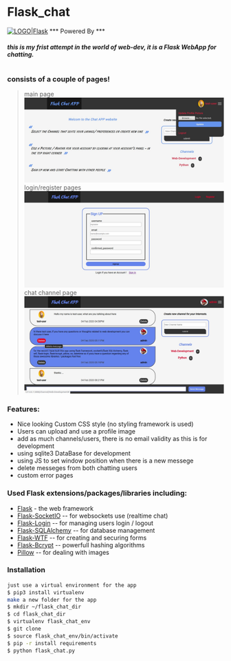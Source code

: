 # Flask_chat
[![LOGO|Flask](https://hackr.io/tutorials/learn-flask/logo/logo-flask?ver=1527561020)](https://hackr.io/tutorials/learn-flask/logo/logo-flask?ver=1527561020)
*** Powered By ***
##### this is my frist attempt in the world of web-dev, it is a Flask WebApp for chatting.
#
### consists of a couple of pages!
> main page
> ![main_page](https://github.com/engragy/flask_chat/blob/master/home_page.jpg)
> login/register pages
> ![register_page](https://github.com/engragy/flask_chat/blob/master/signup_form.jpg)
> chat channel page
> ![chat_channel_page](https://github.com/engragy/flask_chat/blob/master/chat_page.jpg)

### Features:
* Nice looking Custom CSS style (no styling framework is used)
* Users can upload and use a profile image 
* add as much channels/users, there is no email validity as this is for development 
* using sqlite3 DataBase for development
* using JS to set window position when there is a new messege
* delete messeges from both chatting users
* custom error pages

### Used Flask extensions/packages/libraries including:
* [Flask] - the web framework
* [Flask-SocketIO] -- for websockets use (realtime chat)
* [Flask-Login] -- for managing users login / logout
* [Flask-SQLAlchemy] -- for database management
* [Flask-WTF] -- for creating and securing forms
* [Flask-Bcrypt] -- powerfull hashing algorithms
* [Pillow] -- for dealing with images

### Installation
```sh
just use a virtual environment for the app
$ pip3 install virtualenv
make a new folder for the app
$ mkdir ~/flask_chat_dir
$ cd flask_chat_dir
$ virtualenv flask_chat_env
$ git clone
$ source flask_chat_env/bin/activate 
$ pip -r install requirements
$ python flask_chat.py
```

[Flask]: <https://flask.palletsprojects.com/en/1.1.x/>
[Flask-SocketIO]: <https://flask-socketio.readthedocs.io/>
[Flask-Login]: <https://flask-login.readthedocs.io/en/latest/>
[Flask-SQLAlchemy]: <https://flask-sqlalchemy.palletsprojects.com/en/2.x/>
[Flask-WTF]: <https://flask-wtf.readthedocs.io/>
[Flask-Bcrypt]: <https://flask-bcrypt.readthedocs.io/en/latest/>
[Pillow]: <https://pillow.readthedocs.io/en/stable/>
